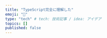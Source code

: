 ```yaml
---
title: "TypeScript完全に理解した"
emoji: "👏"
type: "tech" # tech: 技術記事 / idea: アイデア
topics: []
published: false
---
```

